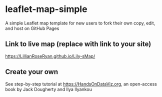 # leaflet-map-simple
A simple Leaflet map template for new users to fork their own copy, edit, and host on GitHub Pages

## Link to live map (replace with link to your site)
https://LillianRoseRyan.github.io/Lily-sMap/

## Create your own
See step-by-step tutorial at https://HandsOnDataViz.org, an open-access book by Jack Dougherty and Ilya Ilyankou
